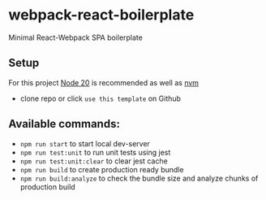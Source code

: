 # webpack-react-boilerplate

Minimal React-Webpack SPA boilerplate

## Setup

For this project [Node 20](https://nodejs.org/en) is recommended as well as [nvm](https://github.com/nvm-sh/nvm)
* clone repo or click `use this template` on Github

## Available commands:

* `npm run start` to start local dev-server
* `npm run test:unit` to run unit tests using jest
* `npm run test:unit:clear` to clear jest cache
* `npm run build` to create production ready bundle
* `npm run build:analyze` to check the bundle size and analyze chunks of production build
